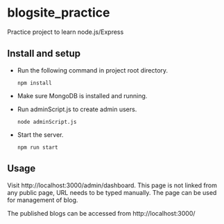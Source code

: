 # blogsite_practice
Practice project to learn node.js/Express 

## Install and setup
- Run the following command in project root directory.
  ```
  npm install
  ```
- Make sure MongoDB is installed and running.

- Run adminScript.js to create admin users.
  ```
  node adminScript.js
  ```
- Start the server.
  ```
  npm run start
  ```
  
## Usage
Visit http://localhost:3000/admin/dashboard. This page is not linked from any public page, URL needs to be typed manually.
The page can be used for management of blog.

The published blogs can be accessed from http://localhost:3000/
